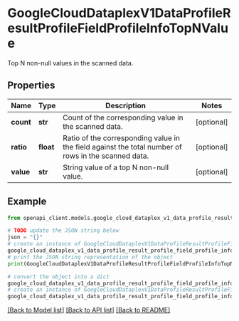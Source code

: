 # GoogleCloudDataplexV1DataProfileResultProfileFieldProfileInfoTopNValue

Top N non-null values in the scanned data.

## Properties

Name | Type | Description | Notes
------------ | ------------- | ------------- | -------------
**count** | **str** | Count of the corresponding value in the scanned data. | [optional] 
**ratio** | **float** | Ratio of the corresponding value in the field against the total number of rows in the scanned data. | [optional] 
**value** | **str** | String value of a top N non-null value. | [optional] 

## Example

```python
from openapi_client.models.google_cloud_dataplex_v1_data_profile_result_profile_field_profile_info_top_n_value import GoogleCloudDataplexV1DataProfileResultProfileFieldProfileInfoTopNValue

# TODO update the JSON string below
json = "{}"
# create an instance of GoogleCloudDataplexV1DataProfileResultProfileFieldProfileInfoTopNValue from a JSON string
google_cloud_dataplex_v1_data_profile_result_profile_field_profile_info_top_n_value_instance = GoogleCloudDataplexV1DataProfileResultProfileFieldProfileInfoTopNValue.from_json(json)
# print the JSON string representation of the object
print(GoogleCloudDataplexV1DataProfileResultProfileFieldProfileInfoTopNValue.to_json())

# convert the object into a dict
google_cloud_dataplex_v1_data_profile_result_profile_field_profile_info_top_n_value_dict = google_cloud_dataplex_v1_data_profile_result_profile_field_profile_info_top_n_value_instance.to_dict()
# create an instance of GoogleCloudDataplexV1DataProfileResultProfileFieldProfileInfoTopNValue from a dict
google_cloud_dataplex_v1_data_profile_result_profile_field_profile_info_top_n_value_from_dict = GoogleCloudDataplexV1DataProfileResultProfileFieldProfileInfoTopNValue.from_dict(google_cloud_dataplex_v1_data_profile_result_profile_field_profile_info_top_n_value_dict)
```
[[Back to Model list]](../README.md#documentation-for-models) [[Back to API list]](../README.md#documentation-for-api-endpoints) [[Back to README]](../README.md)


